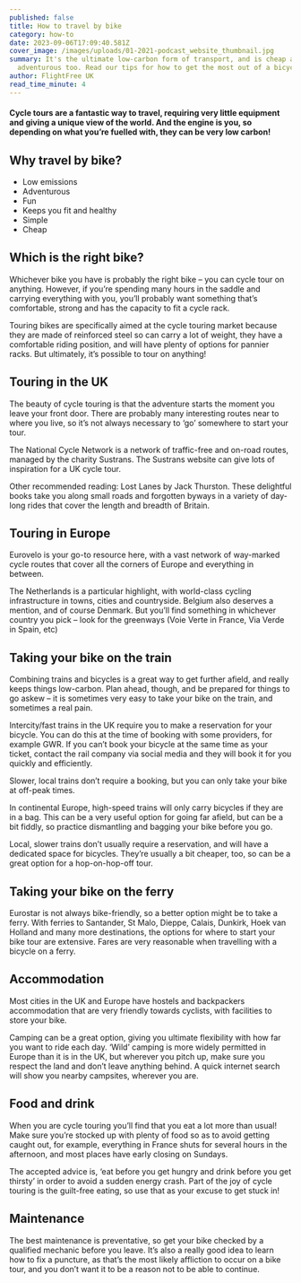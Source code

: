 ```yaml
---
published: false
title: How to travel by bike
category: how-to
date: 2023-09-06T17:09:40.581Z
cover_image: /images/uploads/01-2021-podcast_website_thumbnail.jpg
summary: It's the ultimate low-carbon form of transport, and is cheap and
  adventurous too. Read our tips for how to get the most out of a bicycle tour.
author: FlightFree UK
read_time_minute: 4
---
```

#### Cycle tours are a fantastic way to travel, requiring very little equipment and giving a unique view of the world. And the engine is you, so depending on what you’re fuelled with, they can be very low carbon!

## Why travel by bike?

* Low emissions
* Adventurous
* Fun
* Keeps you fit and healthy
* Simple
* Cheap

## Which is the right bike? 

Whichever bike you have is probably the right bike – you can cycle tour on anything. However, if you’re spending many hours in the saddle and carrying everything with you, you’ll probably want something that’s comfortable, strong and has the capacity to fit a cycle rack. 

Touring bikes are specifically aimed at the cycle touring market because they are made of reinforced steel so can carry a lot of weight, they have a comfortable riding position, and will have plenty of options for pannier racks. But ultimately, it’s possible to tour on anything! 

## Touring in the UK

The beauty of cycle touring is that the adventure starts the moment you leave your front door. There are probably many interesting routes near to where you live, so it’s not always necessary to ‘go’ somewhere to start your tour. 

The National Cycle Network is a network of traffic-free and on-road routes, managed by the charity Sustrans. The Sustrans website can give lots of inspiration for a UK cycle tour.

Other recommended reading: Lost Lanes by Jack Thurston. These delightful books take you along small roads and forgotten byways in a variety of day-long rides that cover the length and breadth of Britain.

## Touring in Europe

Eurovelo is your go-to resource here, with a vast network of way-marked cycle routes that cover all the corners of Europe and everything in between. 

The Netherlands is a particular highlight, with world-class cycling infrastructure in towns, cities and countryside. Belgium also deserves a mention, and of course Denmark. But you’ll find something in whichever country you pick – look for the greenways (Voie Verte in France, Via Verde in Spain, etc)

## Taking your bike on the train

Combining trains and bicycles is a great way to get further afield, and really keeps things low-carbon. Plan ahead, though, and be prepared for things to go askew – it is sometimes very easy to take your bike on the train, and sometimes a real pain. 

Intercity/fast trains in the UK require you to make a reservation for your bicycle. You can do this at the time of booking with some providers, for example GWR. If you can’t book your bicycle at the same time as your ticket, contact the rail company via social media and they will book it for you quickly and efficiently. 

Slower, local trains don’t require a booking, but you can only take your bike at off-peak times.

In continental Europe, high-speed trains will only carry bicycles if they are in a bag. This can be a very useful option for going far afield, but can be a bit fiddly, so practice dismantling and bagging your bike before you go. 

Local, slower trains don’t usually require a reservation, and will have a dedicated space for bicycles. They’re usually a bit cheaper, too, so can be a great option for a hop-on-hop-off tour.

## Taking your bike on the ferry

Eurostar is not always bike-friendly, so a better option might be to take a ferry. With ferries to Santander, St Malo, Dieppe, Calais, Dunkirk, Hoek van Holland and many more destinations, the options for where to start your bike tour are extensive. Fares are very reasonable when travelling with a bicycle on a ferry. 

## Accommodation

Most cities in the UK and Europe have hostels and backpackers accommodation that are very friendly towards cyclists, with facilities to store your bike. 

Camping can be a great option, giving you ultimate flexibility with how far you want to ride each day. ‘Wild’ camping is more widely permitted in Europe than it is in the UK, but wherever you pitch up, make sure you respect the land and don’t leave anything behind. A quick internet search will show you nearby campsites, wherever you are. 

## Food and drink

When you are cycle touring you’ll find that you eat a lot more than usual! Make sure you’re stocked up with plenty of food so as to avoid getting caught out, for example, everything in France shuts for several hours in the afternoon, and most places have early closing on Sundays. 

The accepted advice is, ‘eat before you get hungry and drink before you get thirsty’ in order to avoid a sudden energy crash. Part of the joy of cycle touring is the guilt-free eating, so use that as your excuse to get stuck in!

## Maintenance

The best maintenance is preventative, so get your bike checked by a qualified mechanic before you leave. It’s also a really good idea to learn how to fix a puncture, as that’s the most likely affliction to occur on a bike tour, and you don’t want it to be a reason not to be able to continue.